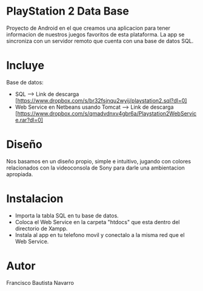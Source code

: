 PlayStation 2 Data Base
======================
Proyecto de Android en el que creamos una aplicacion para tener informacion de nuestros juegos favoritos de esta plataforma.
La app se sincroniza con un servidor remoto que cuenta con una base de datos SQL.

Incluye
======================
Base de datos:
- SQL --> Link de descarga [https://www.dropbox.com/s/br32fsjnqu2wyij/playstation2.sql?dl=0]
- Web Service en Netbeans usando Tomcat --> Link de descarga [https://www.dropbox.com/s/qmadvdnxv4gbr6a/Playstation2WebService.rar?dl=0]

Diseño
======================
Nos basamos en un diseño propio, simple e intuitivo, jugando con colores relacionados con la videoconsola de Sony para darle una ambientacion apropiada.

Instalacion
======================
- Importa la tabla SQL en tu base de datos.
- Coloca el Web Service en la carpeta "htdocs" que esta dentro del directorio de Xampp.
- Instala al app en tu telefono movil y conectalo a la misma red que el Web Service.

Autor
=====================
Francisco Bautista Navarro
